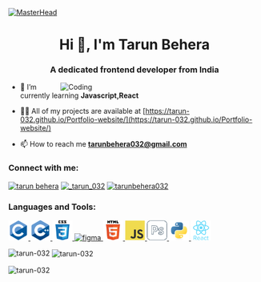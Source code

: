 [![MasterHead](https://img.freepik.com/free-vector/programmer-s-workplace-writing-code-laptop_80328-238.jpg?w=740&t=st=1701847454~exp=1701848054~hmac=277df098d1ceecd21486c34260343c9fb627ef92921c071d65af1c312fe0c4a4)](https://tarun-032.github.io/Portfolio-website/)
<h1 align="center">Hi 👋, I'm Tarun Behera</h1>
<h3 align="center">A dedicated frontend developer from India</h3>
<img align="right" alt="Coding" width="400" src="https://cdn.dribbble.com/users/2401141/screenshots/5487982/media/f94135193d842e240e9c1267e4d9ca89.gif")>

- 🌱 I’m currently learning **Javascript,React**

- 👨‍💻 All of my projects are available at [https://tarun-032.github.io/Portfolio-website/](https://tarun-032.github.io/Portfolio-website/)

- 📫 How to reach me **tarunbehera032@gmail.com**

<h3 align="left">Connect with me:</h3>
<p align="left">
<a href="https://www.linkedin.com/in/tarun-behera-780704279/" target="blank"><img align="center" src="https://raw.githubusercontent.com/rahuldkjain/github-profile-readme-generator/master/src/images/icons/Social/linked-in-alt.svg" alt="tarun behera" height="30" width="40" /></a>
<a href="https://instagram.com/_tarun_032" target="blank"><img align="center" src="https://raw.githubusercontent.com/rahuldkjain/github-profile-readme-generator/master/src/images/icons/Social/instagram.svg" alt="_tarun_032" height="30" width="40" /></a>
<a href="https://www.hackerrank.com/tarunbehera032" target="blank"><img align="center" src="https://raw.githubusercontent.com/rahuldkjain/github-profile-readme-generator/master/src/images/icons/Social/hackerrank.svg" alt="tarunbehera032" height="30" width="40" /></a>
</p>

<h3 align="left">Languages and Tools:</h3>
<p align="left"> <a href="https://www.cprogramming.com/" target="_blank" rel="noreferrer"> <img src="https://raw.githubusercontent.com/devicons/devicon/master/icons/c/c-original.svg" alt="c" width="40" height="40"/> </a> <a href="https://www.w3schools.com/cpp/" target="_blank" rel="noreferrer"> <img src="https://raw.githubusercontent.com/devicons/devicon/master/icons/cplusplus/cplusplus-original.svg" alt="cplusplus" width="40" height="40"/> </a> <a href="https://www.w3schools.com/css/" target="_blank" rel="noreferrer"> <img src="https://raw.githubusercontent.com/devicons/devicon/master/icons/css3/css3-original-wordmark.svg" alt="css3" width="40" height="40"/> </a> <a href="https://www.figma.com/" target="_blank" rel="noreferrer"> <img src="https://www.vectorlogo.zone/logos/figma/figma-icon.svg" alt="figma" width="40" height="40"/> </a> <a href="https://www.w3.org/html/" target="_blank" rel="noreferrer"> <img src="https://raw.githubusercontent.com/devicons/devicon/master/icons/html5/html5-original-wordmark.svg" alt="html5" width="40" height="40"/> </a> <a href="https://developer.mozilla.org/en-US/docs/Web/JavaScript" target="_blank" rel="noreferrer"> <img src="https://raw.githubusercontent.com/devicons/devicon/master/icons/javascript/javascript-original.svg" alt="javascript" width="40" height="40"/> </a> <a href="https://www.photoshop.com/en" target="_blank" rel="noreferrer"> <img src="https://raw.githubusercontent.com/devicons/devicon/master/icons/photoshop/photoshop-line.svg" alt="photoshop" width="40" height="40"/> </a> <a href="https://www.python.org" target="_blank" rel="noreferrer"> <img src="https://raw.githubusercontent.com/devicons/devicon/master/icons/python/python-original.svg" alt="python" width="40" height="40"/> </a> <a href="https://reactjs.org/" target="_blank" rel="noreferrer"> <img src="https://raw.githubusercontent.com/devicons/devicon/master/icons/react/react-original-wordmark.svg" alt="react" width="40" height="40"/> </a> </p>

<p><img align="left" src="https://github-readme-stats.vercel.app/api/top-langs?username=tarun-032&show_icons=true&locale=en&layout=compact" alt="tarun-032" /></p>

<p>&nbsp;<img align="center" src="https://github-readme-stats.vercel.app/api?username=tarun-032&show_icons=true&locale=en" alt="tarun-032" /></p>

<p><img align="center" src="https://github-readme-streak-stats.herokuapp.com/?user=tarun-032&" alt="tarun-032" /></p>
